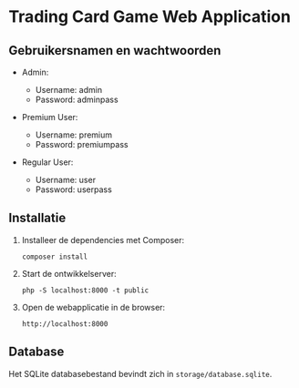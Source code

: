 # Trading Card Game Web Application

## Gebruikersnamen en wachtwoorden

- Admin:
  - Username: admin
  - Password: adminpass

- Premium User:
  - Username: premium
  - Password: premiumpass

- Regular User:
  - Username: user
  - Password: userpass

## Installatie

1. Installeer de dependencies met Composer:
    ```
    composer install
    ```

2. Start de ontwikkelserver:
    ```
    php -S localhost:8000 -t public
    ```

3. Open de webapplicatie in de browser:
    ```
    http://localhost:8000
    ```

## Database

Het SQLite databasebestand bevindt zich in `storage/database.sqlite`.
